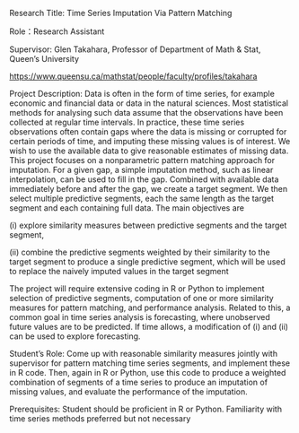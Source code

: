 Research Title: Time Series Imputation Via Pattern Matching

Role：Research Assistant 

Supervisor: Glen Takahara, Professor of Department of Math & Stat, Queen’s University 

https://www.queensu.ca/mathstat/people/faculty/profiles/takahara

Project Description: Data is often in the form of time series, for example economic and financial data or data in the natural sciences. Most statistical methods for analysing such data assume that the observations have been collected at regular time intervals. In practice, these 
time series observations often contain gaps where the data is missing or corrupted for certain periods of time, and imputing these missing values is of interest. We wish to use the available data to give reasonable estimates of missing data. This project focuses on a nonparametric 
pattern matching approach for imputation. For a given gap, a simple imputation method, such as linear interpolation, can be used to fill in the gap. Combined with available data immediately before and after the gap, we create a target segment. We then select multiple predictive segments, each the same length as the target segment and each containing full data. The main objectives are


(i) explore similarity measures between predictive segments and the target segment, 

(ii) combine the predictive segments weighted by their similarity to the target segment to produce a single predictive segment, which will be used to replace the naively imputed values in the target segment

The project will require extensive coding in R or Python to implement selection of predictive segments, computation of one or more similarity measures for pattern matching, and performance analysis. Related to this, a common goal in time series analysis is forecasting, where unobserved future values are to be predicted. If time allows, a modification of (i) and (ii) can be used to explore forecasting.

Student’s Role: Come up with reasonable similarity measures jointly with supervisor for pattern matching time series segments, and implement these in R code. Then, again in R or Python, use this code to produce a weighted combination of segments of a time series to produce an imputation of missing values, and evaluate the performance of the imputation.

Prerequisites: Student should be proficient in R or Python. Familiarity with time series methods preferred but not necessary
